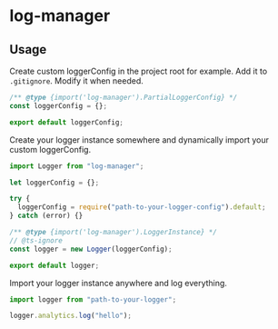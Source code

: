 # log-manager

## Usage

Create custom loggerConfig in the project root for example. Add it to `.gitignore`. Modify it when needed.

```js
/** @type {import('log-manager').PartialLoggerConfig} */
const loggerConfig = {};

export default loggerConfig;
```

Create your logger instance somewhere and dynamically import your custom loggerConfig.

```js
import Logger from "log-manager";

let loggerConfig = {};

try {
  loggerConfig = require("path-to-your-logger-config").default;
} catch (error) {}

/** @type {import('log-manager').LoggerInstance} */
// @ts-ignore
const logger = new Logger(loggerConfig);

export default logger;
```

Import your logger instance anywhere and log everything.

```js
import logger from "path-to-your-logger";

logger.analytics.log("hello");
```
